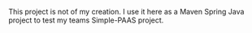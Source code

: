 This project is not of my creation. I use it here as a Maven Spring Java project to test my teams Simple-PAAS project.
